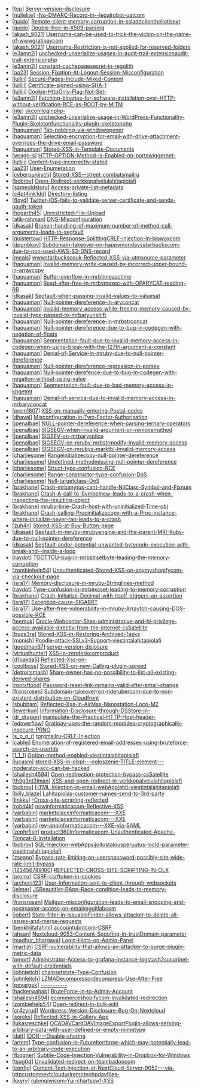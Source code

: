 * [[top](https://hackerone.com/top)] [Server-version-disclosure](https://hackerone.com/reports/167041)
* [[nullelite](https://hackerone.com/nullelite)] [-No-DMARC-Record-in--legalrobot-uatcom](https://hackerone.com/reports/133360)
* [[guido](https://hackerone.com/guido)] [Remote-client-memory-corruption-in-ssladdclienthellotlsext](https://hackerone.com/reports/175766)
* [[guido](https://hackerone.com/guido)] [Double-free-in-X509-parsing](https://hackerone.com/reports/175230)
* [[akash_9021](https://hackerone.com/akash_9021)] [Username-can-be-used-to-trick-the-victim-on-the-name-of-wwwgratipaycom](https://hackerone.com/reports/163904)
* [[akash_9021](https://hackerone.com/akash_9021)] [Username-Restriction-is-not-applied-for-reserved-folders](https://hackerone.com/reports/163949)
* [[e3amn2l](https://hackerone.com/e3amn2l)] [unchecked-unserialize-usages-in-audit-trail-extensionaudit-trail-extensionphp](https://hackerone.com/reports/185909)
* [[e3amn2l](https://hackerone.com/e3amn2l)] [constant-cachepagesecret-in-regolith](https://hackerone.com/reports/185914)
* [[aa23](https://hackerone.com/aa23)] [Session-Fixation-At-Logout-Session-Misconfiguration](https://hackerone.com/reports/193556)
* [[lulliii](https://hackerone.com/lulliii)] [Secure-Pages-Include-Mixed-Content](https://hackerone.com/reports/185835)
* [[lulliii](https://hackerone.com/lulliii)] [Certificate-signed-using-SHA-1](https://hackerone.com/reports/190015)
* [[lulliii](https://hackerone.com/lulliii)] [Cookie-HttpOnly-Flag-Not-Set-](https://hackerone.com/reports/190194)
* [[e3amn2l](https://hackerone.com/e3amn2l)] [Fetching-binaries-for-software-installation-over-HTTP-without-verification-RCE-as-ROOT-by-MITM](https://hackerone.com/reports/186352)
* [[nte](https://hackerone.com/nte)] [vkcomloginphp-](https://hackerone.com/reports/116764)
* [[e3amn2l](https://hackerone.com/e3amn2l)] [unchecked-unserialize-usage-in-WordPress-Functionality-Plugin-Skeletonfunctionality-plugin-skeletonphp](https://hackerone.com/reports/185907)
* [[haquaman](https://hackerone.com/haquaman)] [Tab-nabbing-via-windowopener](https://hackerone.com/reports/179568)
* [[haquaman](https://hackerone.com/haquaman)] [Selecting-encryption-for-email-with-drive-attachment-overrides-the-drive-email-password](https://hackerone.com/reports/180037)
* [[haquaman](https://hackerone.com/haquaman)] [Stored-XSS-in-Template-Documents](https://hackerone.com/reports/179559)
* [[wragg-s](https://hackerone.com/wragg-s)] [HTTP-OPTION-Method-is-Enabled-on-portswiggernet-](https://hackerone.com/reports/191220)
* [[lulliii](https://hackerone.com/lulliii)] [Content-type-incorrectly-stated](https://hackerone.com/reports/190964)
* [[aa23](https://hackerone.com/aa23)] [User-Enumeration](https://hackerone.com/reports/192986)
* [[cyberpunkych](https://hackerone.com/cyberpunkych)] [Stored-XSS--street-combatsmailru](https://hackerone.com/reports/117168)
* [[bobrov](https://hackerone.com/bobrov)] [Open-Redirect-verkkopalvelulahitapiolafi](https://hackerone.com/reports/179328)
* [[sameoldstory](https://hackerone.com/sameoldstory)] [Access-private-list-metadata](https://hackerone.com/reports/178506)
* [[c4pt4ink1dd](https://hackerone.com/c4pt4ink1dd)] [Directory-listing](https://hackerone.com/reports/193753)
* [[floyd](https://hackerone.com/floyd)] [Twitter-iOS-fails-to-validate-server-certificate-and-sends-oauth-token](https://hackerone.com/reports/168538)
* [[hogarth45](https://hackerone.com/hogarth45)] [Unrestricted-File-Upload](https://hackerone.com/reports/184596)
* [[atik-rahman](https://hackerone.com/atik-rahman)] [DNS-Misconfiguration](https://hackerone.com/reports/186316)
* [[dkasak](https://hackerone.com/dkasak)] [Broken-handling-of-maximum-number-of-method-call-arguments-leads-to-segfault](https://hackerone.com/reports/182484)
* [[quistertow](https://hackerone.com/quistertow)] [HTTP-Response-SplittingCRLF-injection-in-biowoxcom](https://hackerone.com/reports/171473)
* [[dpgribkov](https://hackerone.com/dpgribkov)] [Subdomain-takeover-on-happymondaysstarbuckscom-due-to-non-used-AWS-S3-DNS-record](https://hackerone.com/reports/186766)
* [[meals](https://hackerone.com/meals)] [wwwstarbuckscouk-Reflected-XSS-via-utmsource-parameter](https://hackerone.com/reports/140616)
* [[haquaman](https://hackerone.com/haquaman)] [Invalid-memory-write-caused-by-incorrect-upper-bound-in-arraycopy](https://hackerone.com/reports/185899)
* [[haquaman](https://hackerone.com/haquaman)] [Buffer-overflow-in-mrbtimeasctime](https://hackerone.com/reports/188326)
* [[haquaman](https://hackerone.com/haquaman)] [Read-after-free-in-mrbvmexec-with-OPARYCAT-reading-RB](https://hackerone.com/reports/184715)
* [[dkasak](https://hackerone.com/dkasak)] [Segfault-when-passing-invalid-values-to-valuesat](https://hackerone.com/reports/190133)
* [[haquaman](https://hackerone.com/haquaman)] [Null-pointer-dereference-in-aryconcat](https://hackerone.com/reports/183667)
* [[haquaman](https://hackerone.com/haquaman)] [Invalid-memory-access-while-freeing-memory-caused-by-invalid-type-passed-to-mrbaryunshift](https://hackerone.com/reports/183696)
* [[haquaman](https://hackerone.com/haquaman)] [Null-pointer-dereference-in-mrbstrconcat](https://hackerone.com/reports/185705)
* [[haquaman](https://hackerone.com/haquaman)] [Null-pointer-dereference-due-to-bug-in-codegen-with-negation-of-floats](https://hackerone.com/reports/187539)
* [[haquaman](https://hackerone.com/haquaman)] [Segmentation-fault-due-to-invalid-memory-access-in-codegen-when-using-break-with-the-127th-argument-a-constant](https://hackerone.com/reports/189704)
* [[haquaman](https://hackerone.com/haquaman)] [Denial-of-Service-in-mruby-due-to-null-pointer-dereference](https://hackerone.com/reports/181232)
* [[haquaman](https://hackerone.com/haquaman)] [Null-pointer-dereference-regression-in-parsey](https://hackerone.com/reports/185387)
* [[haquaman](https://hackerone.com/haquaman)] [Null-pointer-derefence-due-to-bug-in-codegen-with-negation-without-using-value](https://hackerone.com/reports/187536)
* [[haquaman](https://hackerone.com/haquaman)] [Segmentation-fault-due-to-bad-memory-access-in-khgetmt](https://hackerone.com/reports/188313)
* [[haquaman](https://hackerone.com/haquaman)] [Denial-of-service-due-to-invalid-memory-access-in-mrbaryconcat](https://hackerone.com/reports/184712)
* [[prem1807](https://hackerone.com/prem1807)] [XSS-on-manually-entering-Postal-codes](https://hackerone.com/reports/190951)
* [[dhaval](https://hackerone.com/dhaval)] [Misconfiguration-in-Two-Factor-Authorisation](https://hackerone.com/reports/178293)
* [[jpenalbae](https://hackerone.com/jpenalbae)] [NULL-pointer-dereference-when-parsing-ternary-operators](https://hackerone.com/reports/181677)
* [[jpenalbae](https://hackerone.com/jpenalbae)] [SIGSEGV-when-invalid-argument-on-removemethod](https://hackerone.com/reports/181874)
* [[jpenalbae](https://hackerone.com/jpenalbae)] [SIGSEV-on-mrbarysplice](https://hackerone.com/reports/182027)
* [[jpenalbae](https://hackerone.com/jpenalbae)] [SIGSEGV-on-mruby-mrbstrmodify-Invalid-memory-access](https://hackerone.com/reports/183231)
* [[jpenalbae](https://hackerone.com/jpenalbae)] [SIGSEGV-on-mrubys-marktbl-Invalid-memory-access](https://hackerone.com/reports/183239)
* [[charliesome](https://hackerone.com/charliesome)] [Rangeinitializecopy-null-pointer-dereference](https://hackerone.com/reports/181685)
* [[charliesome](https://hackerone.com/charliesome)] [Undefined-methodmissing-null-pointer-dereference](https://hackerone.com/reports/181695)
* [[charliesome](https://hackerone.com/charliesome)] [Struct-type-confusion-RCE](https://hackerone.com/reports/181879)
* [[charliesome](https://hackerone.com/charliesome)] [Range-constructor-type-confusion-DoS](https://hackerone.com/reports/181910)
* [[charliesome](https://hackerone.com/charliesome)] [Null-targetclass-DoS](https://hackerone.com/reports/183405)
* [[brakhane](https://hackerone.com/brakhane)] [Crash-mrbanytos-cant-handle-NilClass-Symbol-and-Fixnum](https://hackerone.com/reports/185794)
* [[brakhane](https://hackerone.com/brakhane)] [Crash-A-call-to-Symbolnew-leads-to-a-crash-when-inspecting-the-resulting-object](https://hackerone.com/reports/185957)
* [[brakhane](https://hackerone.com/brakhane)] [mruby-time-Crash-host-with-uninitialized-Time-obj](https://hackerone.com/reports/184661)
* [[brakhane](https://hackerone.com/brakhane)] [Crash-calling-Procinitializecopy-with-a-Proc-instance-where-initialize-never-ran-leads-to-a-crash](https://hackerone.com/reports/184857)
* [[zuh4n](https://hackerone.com/zuh4n)] [Stored-XSS-at-Buy-Button-page](https://hackerone.com/reports/186462)
* [[dkasak](https://hackerone.com/dkasak)] [Segfault-in-mruby-mrubyengine-and-the-parent-MRI-Ruby-due-to-null-pointer-dereference](https://hackerone.com/reports/181828)
* [[dkasak](https://hackerone.com/dkasak)] [Segfault-andor-potential-unwanted-bytecode-execution-with-break-and--inside-a-loop](https://hackerone.com/reports/183356)
* [[raydot](https://hackerone.com/raydot)] [TOCTTOU-bug-in-mrbstrsetbyte-leading-the-memory-corruption](https://hackerone.com/reports/181893)
* [[zombiehelp54](https://hackerone.com/zombiehelp54)] [Unauthenticated-Stored-XSS-on-anymyshopifycom-via-checkout-page](https://hackerone.com/reports/189378)
* [[isra17](https://hackerone.com/isra17)] [Memory-disclosure-in-mruby-Stringlines-method](https://hackerone.com/reports/181319)
* [[raydot](https://hackerone.com/raydot)] [Type-confusion-in-mrbexcset-leading-to-memory-corruption](https://hackerone.com/reports/185041)
* [[brakhane](https://hackerone.com/brakhane)] [Crash-Initialize-Decimal-with-itself-triggers-an-assertion](https://hackerone.com/reports/185775)
* [[isra17](https://hackerone.com/isra17)] [Exception-cause-SIGABRT](https://hackerone.com/reports/180977)
* [[isra17](https://hackerone.com/isra17)] [Use-after-free-vulnerability-in-mruby-Arraytoh-causing-DOS-possible-RCE](https://hackerone.com/reports/181321)
* [[teemuk](https://hackerone.com/teemuk)] [Oracle-Webcenter-Sites-administrative-and-hi-privilege-access-available-directly-from-the-internet-csSatellite](https://hackerone.com/reports/170532)
* [[bugs3ra](https://hackerone.com/bugs3ra)] [Stored-XSS-in-Restoring-Archived-Tasks](https://hackerone.com/reports/177757)
* [[monish](https://hackerone.com/monish)] [Poodle-attack-SSLv3-Support-viestintalahitapiolafi](https://hackerone.com/reports/181768)
* [[goodman97](https://hackerone.com/goodman97)] [server-version-dislosure](https://hackerone.com/reports/179217)
* [[virtualhunter](https://hackerone.com/virtualhunter)] [XSS-in-zendeskcomproduct](https://hackerone.com/reports/141244)
* [[d1pakda5](https://hackerone.com/d1pakda5)] [Reflected-Xss-on-](https://hackerone.com/reports/182033)
* [[coolboss](https://hackerone.com/coolboss)] [Stored-XSS-on-new-Calling-plugin-spreed](https://hackerone.com/reports/190870)
* [[detroitsmash](https://hackerone.com/detroitsmash)] [Share-owner-has-no-possibility-to-list-all-existing-derived-shares](https://hackerone.com/reports/145452)
* [[rootxflood](https://hackerone.com/rootxflood)] [Password-reset-link-remains-valid-after-email-change](https://hackerone.com/reports/145896)
* [[fransrosen](https://hackerone.com/fransrosen)] [Subdomain-takeover-on-riderubercom-due-to-non-existent-distribution-on-Cloudfront](https://hackerone.com/reports/175070)
* [[shubham](https://hackerone.com/shubham)] [Reflected-Xss-in-AirMax-Nanostation-Loco-M2](https://hackerone.com/reports/149287)
* [[lewerkun](https://hackerone.com/lewerkun)] [Information-Disclosure-through-DSStore-in-](https://hackerone.com/reports/142549)
* [[dr_dragon](https://hackerone.com/dr_dragon)] [manipulate-the-Practical-HTTP-Host-header-](https://hackerone.com/reports/103546)
* [[edoverflow](https://hackerone.com/edoverflow)] [Gratipay-uses-the-random-modules-cryptographically-insecure-PRNG](https://hackerone.com/reports/190373)
* [[s_p_q_r](https://hackerone.com/s_p_q_r)] [torgmailru-CRLF-Injection](https://hackerone.com/reports/138332)
* [[cablej](https://hackerone.com/cablej)] [Enumeration-of-registered-email-addresses-using-bruteforce-search-on-userIds](https://hackerone.com/reports/175040)
* [[1_1_1](https://hackerone.com/1_1_1)] [Option-method-enabled-viestintalahitapiolafi](https://hackerone.com/reports/182265)
* [[lucasm](https://hackerone.com/lucasm)] [stored-XSS-in-olxpl---ogloszenie-TITLE-element---moderator-acc-can-be-hacked](https://hackerone.com/reports/150668)
* [[shailesh4594](https://hackerone.com/shailesh4594)] [Open-redirection-protection-bypass-csSatellite](https://hackerone.com/reports/164895)
* [[th3g3nt3lman](https://hackerone.com/th3g3nt3lman)] [XSS-and-open-redirect-in-verkkopalvelulahitapiolafi](https://hackerone.com/reports/183796)
* [[bobrov](https://hackerone.com/bobrov)] [HTML-Injection-in-email-webApplahti-viestintalahitapiolafi](https://hackerone.com/reports/181810)
* [[billy_blaze](https://hackerone.com/billy_blaze)] [Lahitapiolas-customer-names-send-to-3rd-party](https://hackerone.com/reports/177523)
* [[linkks](https://hackerone.com/linkks)] [-Cross-site-scripting-reflected](https://hackerone.com/reports/176754)
* [[robd4k](https://hackerone.com/robd4k)] [nowinformaticacom-Reflective-XSS](https://hackerone.com/reports/106678)
* [[yarbabin](https://hackerone.com/yarbabin)] [marketplaceinformaticacom---XXE](https://hackerone.com/reports/106797)
* [[yarbabin](https://hackerone.com/yarbabin)] [marketplaceinformaticacom---XXE](https://hackerone.com/reports/106802)
* [[yarbabin](https://hackerone.com/yarbabin)] [rev-appinformaticacom---XXE-via-SAML](https://hackerone.com/reports/106865)
* [[zephrfish](https://hackerone.com/zephrfish)] [product360informaticacom-Unauthenticated-Apache-Tomcat-8-Installation](https://hackerone.com/reports/146436)
* [[bobrov](https://hackerone.com/bobrov)] [SQL-Injection-webAppsijoitustalousperuutus-locId-parameter-viestintalahitapiolafi](https://hackerone.com/reports/181826)
* [[zseano](https://hackerone.com/zseano)] [Bypass-rate-limiting-on-userspassword-possibly-site-wide-rate-limit-bypass](https://hackerone.com/reports/170310)
* [[123456789100](https://hackerone.com/123456789100)] [REFLECTED-CROSS-SITE-SCRIPTING-IN-OLX](https://hackerone.com/reports/151305)
* [[promx](https://hackerone.com/promx)] [CSRF-csrftoken-in-cookies](https://hackerone.com/reports/174228)
* [[archers123](https://hackerone.com/archers123)] [User-Information-sent-to-client-through-websockets](https://hackerone.com/reports/168223)
* [[jelmer](https://hackerone.com/jelmer)] [JSBeautifier-BApp-Race-condition-leads-to-memory-disclosure](https://hackerone.com/reports/187134)
* [[fransrosen](https://hackerone.com/fransrosen)] [Mailgun-misconfiguration-leads-to-email-snooping-and-postmaster-access-on-emailmggitlabcom](https://hackerone.com/reports/174983)
* [[jobert](https://hackerone.com/jobert)] [State-filter-in-IssuableFinder-allows-attacker-to-delete-all-issues-and-merge-requests](https://hackerone.com/reports/186194)
* [[benkhlifafahmi](https://hackerone.com/benkhlifafahmi)] [accountubntcom-CSRF](https://hackerone.com/reports/101909)
* [[ahsan](https://hackerone.com/ahsan)] [Nextcloud-9053-Content-Spoofing-in-trustDomain-parameter](https://hackerone.com/reports/153251)
* [[madhur_bhargava](https://hackerone.com/madhur_bhargava)] [Login-Hints-on-Admin-Panel](https://hackerone.com/reports/188195)
* [[martijn](https://hackerone.com/martijn)] [CSRF-vulnerability-that-allows-an-attacker-to-purge-plugin-metric-data](https://hackerone.com/reports/157270)
* [[pmort](https://hackerone.com/pmort)] [Administrator-Access-to-grafana-instance-logstash2sucurinet-with-default-credentials](https://hackerone.com/reports/174883)
* [[johnleitch](https://hackerone.com/johnleitch)] [chainsetstate-Type-Confusion](https://hackerone.com/reports/175091)
* [[johnleitch](https://hackerone.com/johnleitch)] [LZMADecompressordecompress-Use-After-Free](https://hackerone.com/reports/172562)
* [[povargek](https://hackerone.com/povargek)] [-----------](https://hackerone.com/reports/148467)
* [[hackerwahab](https://hackerone.com/hackerwahab)] [BruteForce-in-to-Admin-Account](https://hackerone.com/reports/188205)
* [[shailesh4594](https://hackerone.com/shailesh4594)] [ecommerceshopifycom-Invalidated-redirection](https://hackerone.com/reports/175168)
* [[zombiehelp54](https://hackerone.com/zombiehelp54)] [Open-redirect-in-bulk-edit](https://hackerone.com/reports/169759)
* [[cr4zyrud](https://hackerone.com/cr4zyrud)] [Wordpress-Version-Disclosure-Bug-On-Nextcloud](https://hackerone.com/reports/188132)
* [[soreks](https://hackerone.com/soreks)] [Reflected-XSS-in-Gallery-App](https://hackerone.com/reports/165686)
* [[lukasreschke](https://hackerone.com/lukasreschke)] [OCADAVCardDAVImageExportPlugin-allows-serving-arbitrary-data-with-user-defined-or-empty-mimetype](https://hackerone.com/reports/163338)
* [[dalt](https://hackerone.com/dalt)] [IDOR---Disable-sharing](https://hackerone.com/reports/153905)
* [[artem](https://hackerone.com/artem)] [Type-confusion-in-FutureIterthrow-which-may-potentially-lead-to-an-arbitrary-code-execution](https://hackerone.com/reports/182169)
* [[fbogner](https://hackerone.com/fbogner)] [Subtile-Code-Injection-Vulnerability-in-Dropbox-for-Windows](https://hackerone.com/reports/163292)
* [[tsug0d](https://hackerone.com/tsug0d)] [Unvalidated-redirect-on-teambadoocom](https://hackerone.com/reports/177624)
* [[config](https://hackerone.com/config)] [Content-Text-Injection-at-NextCloud-Server-9052---via-httpcustomnextcloudurlremotephpdavfiles-](https://hackerone.com/reports/149798)
* [[kxyry](https://hackerone.com/kxyry)] [rubmqiwicom-Yui-chartsswf-XSS](https://hackerone.com/reports/104488)
